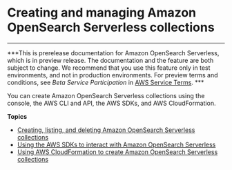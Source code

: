 # Creating and managing Amazon OpenSearch Serverless collections<a name="serverless-collections"></a>

****  
***This is prerelease documentation for Amazon OpenSearch Serverless, which is in preview release\. The documentation and the feature are both subject to change\. We recommend that you use this feature only in test environments, and not in production environments\. For preview terms and conditions, see *Beta Service Participation* in [AWS Service Terms](https://aws.amazon.com/service-terms/)\. *** 

You can create Amazon OpenSearch Serverless collections using the console, the AWS CLI and API, the AWS SDKs, and AWS CloudFormation\.

**Topics**
+ [Creating, listing, and deleting Amazon OpenSearch Serverless collections](serverless-manage.md)
+ [Using the AWS SDKs to interact with Amazon OpenSearch Serverless](serverless-sdk.md)
+ [Using AWS CloudFormation to create Amazon OpenSearch Serverless collections](serverless-cfn.md)